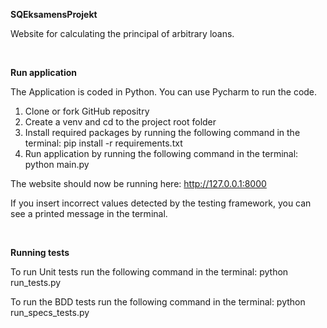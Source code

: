 **SQEksamensProjekt**

Website for calculating the principal of arbitrary loans.

<br>

**Run application**

The Application is coded in Python. You can use Pycharm to run the code.

1) Clone or fork GitHub repositry
2) Create a venv and cd to the project root folder
3) Install required packages by running the following command in the terminal: pip install -r requirements.txt
4) Run application by running the following command in the terminal: python main.py

The website should now be running here: http://127.0.0.1:8000 

If you insert incorrect values detected by the testing framework, you can see a printed message in the terminal.

<br>

**Running tests**

To run Unit tests run the following command in the terminal: python run_tests.py

To run the BDD tests run the following command in the terminal: python run_specs_tests.py
